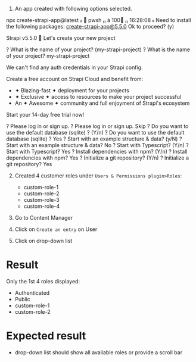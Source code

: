 1. An app created with following options selected.

npx create-strapi-app@latest                                                                                                                                              pwsh   100  16:28:08 
Need to install the following packages:
create-strapi-app@5.5.0
Ok to proceed? (y)


 Strapi   v5.5.0 🚀 Let's create your new project

? What is the name of your project? (my-strapi-project)
? What is the name of your project? my-strapi-project

We can't find any auth credentials in your Strapi config.

Create a free account on Strapi Cloud and benefit from:

- ✦ Blazing-fast ✦ deployment for your projects
- ✦ Exclusive ✦ access to resources to make your project successful
- An ✦ Awesome ✦ community and full enjoyment of Strapi's ecosystem

Start your 14-day free trial now!


? Please log in or sign up.
? Please log in or sign up. Skip
? Do you want to use the default database (sqlite) ? (Y/n)
? Do you want to use the default database (sqlite) ? Yes
? Start with an example structure & data? (y/N)
? Start with an example structure & data? No
? Start with Typescript? (Y/n)
? Start with Typescript? Yes
? Install dependencies with npm? (Y/n)
? Install dependencies with npm? Yes
? Initialize a git repository? (Y/n)
? Initialize a git repository? Yes


2. Created 4 customer roles under `Users & Permissions plugin>Roles`:
    - custom-role-1
    - custom-role-2
    - custom-role-3
    - custom-role-4

4. Go to Content Manager

5. Click on `Create an entry` on User

6. Click on drop-down list

# Result

Only the 1st 4 roles displayed:
  - Authenticated
  - Public
  - custom-role-1
  - custom-role-2

# Expected result
  - drop-down list should show all available roles or provide a scroll bar
